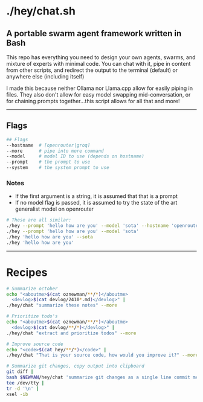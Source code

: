 # ./hey/chat.sh
## A portable swarm agent framework written in Bash

This repo has everything you need to design your own agents, swarms, and mixture of experts with minimal code. You can chat with it, pipe in content from other scripts, and redirect the output to the terminal (default) or anywhere else (including itself)

I made this because neither Ollama nor Llama.cpp allow for easily piping in files. They also don't allow for easy model swapping mid-conversation, or for chaining prompts together...this script allows for all that and more!


---



## Flags
```bash
## Flags
--hostname  # [openrouter|groq]
--more      # pipe into more command
--model     # model ID to use (depends on hostname)
--prompt    # the prompt to use
--system    # the system prompt to use
```

### Notes
- If the first argument is a string, it is assumed that that is a prompt
- If no model flag is passed, it is assumed to try the state of the art generalist model on openrouter

```bash
# These are all similar:
./hey --prompt 'hello how are you' --model 'sota' --hostname 'openrouter'
./hey --prompt 'hello how are you' --model 'sota'
./hey 'hello how are you' --sota
./hey 'hello how are you'
```


---



# Recipes
```bash
# Summarize october
echo "<aboutme>$(cat oznewman/**/*)</aboutme>
  <devlog>$(cat devlog/2410*.md)</devlog>" |
./hey/chat "summarize these notes" --more

# Prioritize todo's
echo "<aboutme>$(cat oznewman/**/*)</aboutme>
  <devlog>$(cat devlog/**/*)</devlog>" |
./hey/chat "extract and prioritize todos" --more

# Improve source code
echo "<code>$(cat hey/**/*)</code>" |
./hey/chat "That is your source code, how would you improve it?" --more

# Summarize git changes, copy output into clipboard
git diff |
bash $NEWMAN/hey/chat 'summarize git changes as a single line commit message. Wrap in quotes, start with YYMMDD' |
tee /dev/tty |
tr -d '\n' |
xsel -ib
```
